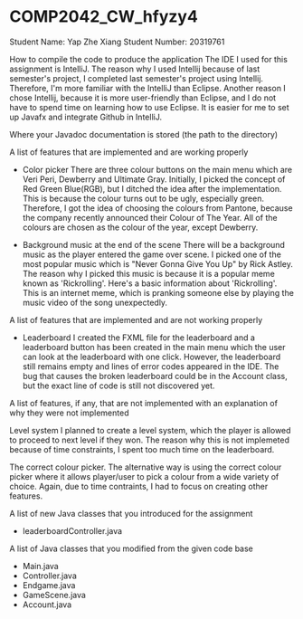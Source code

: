  # COMP2042_CW_hfyzy4

Student Name: Yap Zhe Xiang
Student Number: 20319761

How to compile the code to produce the application
The IDE I used for this assignment is IntelliJ. The reason why I used Intellij because of last semester's project, I completed last semester's project using Intellij. Therefore, I'm more familiar with the IntelliJ than Eclipse. Another reason I chose Intellij, because it is more user-friendly than Eclipse, and I do not have to spend time on learning how to use Eclipse. It is easier for me to set up Javafx and integrate Github in IntelliJ. 

Where your Javadoc documentation is stored (the path to the directory)

A list of features that are implemented and are working properly

- Color picker
There are three colour buttons on the main menu which are Veri Peri, Dewberry and Ultimate Gray. Initially, I picked the concept of Red Green Blue(RGB), but I ditched the idea after the implementation. This is because the colour turns out to be ugly, especially green. Therefore, I got the idea of choosing the colours from Pantone, because the company recently announced their Colour of The Year. All of the colours are chosen as the colour of the year, except Dewberry. 

- Background music at the end of the scene
There will be a background music as the player entered the game over scene. I picked one of the most popular music which is "Never Gonna Give You Up" by Rick Astley. The reason why I picked this music is because it is a popular meme known as 'Rickrolling'. Here's a basic information about 'Rickrolling'. This is an internet meme, which is pranking someone else by playing the music video of the song unexpectedly. 

A list of features that are implemented and are not working properly

- Leaderboard
I created the FXML file for the leaderboard and a leaderboard button has been created in the main menu which the user can look at the leaderboard with one click. However, the leaderboard still remains empty and lines of error codes appeared in the IDE. The bug that causes the broken leaderboard could be in the Account class, but the exact line of code is still not discovered yet.  


A list of features, if any, that are not implemented with an explanation of why they were not implemented

Level system
I planned to create a level system, which the player is allowed to proceed to next level if they won. The reason why this is not implemeted because of time constraints, I spent too much time on the leaderboard. 

The correct colour picker.
The alternative way is using the correct colour picker where it allows player/user to pick a colour from a wide variety of choice. Again, due to time contraints, I had to focus on creating other features. 

A list of new Java classes that you introduced for the assignment

- leaderboardController.java

A list of Java classes that you modified from the given code base

- Main.java
- Controller.java
- Endgame.java
- GameScene.java
- Account.java
